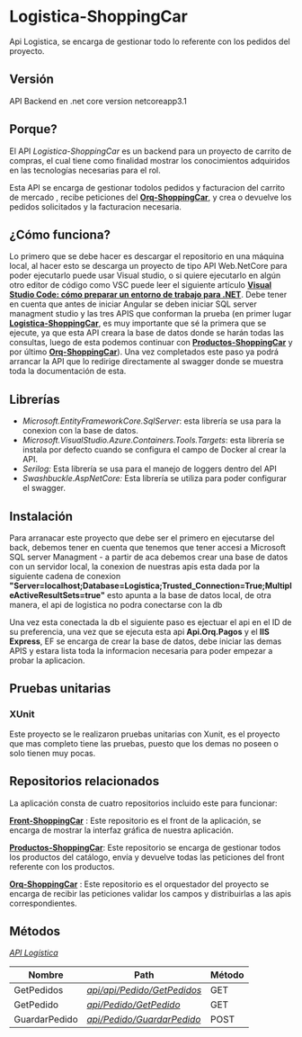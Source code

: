 # Logistica-ShoppingCar
Api Logistica, se encarga de gestionar todo lo referente con los pedidos del proyecto.


## Versión
API Backend en .net core version netcoreapp3.1


## Porque?


El API *Logistica-ShoppingCar* es un backend para un proyecto de carrito de compras, el cual tiene como finalidad mostrar los conocimientos adquiridos en las tecnologías necesarias para el rol.

Esta API se encarga de gestionar todolos pedidos y facturacion del carrito de mercado , recibe peticiones del [**Orq-ShoppingCar**](https://github.com/juliankgp/Orq-ShoppingCar), y crea o devuelve los pedidos solicitados y la facturacion necesaria.


## ¿Cómo funciona?
Lo primero que se debe hacer es descargar el repositorio en una máquina local, al hacer esto se descarga un proyecto de tipo API Web.NetCore para poder ejecutarlo puede usar Visual studio, o si quiere ejecutarlo en algún otro editor de código como VSC puede leer el siguiente artículo [**Visual Studio Code: cómo preparar un entorno de trabajo para .NET**](https://www.campusmvp.es/recursos/post/visual-studio-code-como-preparar-un-entorno-de-trabajo-para-net-core.aspx). Debe tener en cuenta que antes de iniciar Angular se deben iniciar SQL server managment studio y las tres APIS que conforman la prueba (en primer lugar [**Logistica-ShoppingCar**](https://github.com/juliankgp/Logistica-ShoppingCar), es muy importante que sé la primera que se ejecute, ya que esta API creara la base de datos donde se harán todas las consultas, luego de esta podemos continuar con [**Productos-ShoppingCar**](https://github.com/juliankgp/Productos-ShoppingCar) y por último [**Orq-ShoppingCar**](https://github.com/juliankgp/Orq-ShoppingCar)). Una vez completados este paso ya podrá arrancar la API que lo redirige directamente al swagger donde se muestra toda la documentación de esta. 



## Librerías


- *Microsoft.EntityFrameworkCore.SqlServer*: esta librería se usa para la conexion con la base de datos.
- *Microsoft.VisualStudio.Azure.Containers.Tools.Targets*: esta librería se instala por defecto cuando se configura el campo de Docker al crear la API.
- *Serilog:* Esta librería se usa para el manejo de loggers dentro del API
- *Swashbuckle.AspNetCore:* Esta librería se utiliza para poder configurar el swagger.


## Instalación
Para arranacar este proyecto que debe ser el primero en ejecutarse del back, debemos tener en cuenta que tenemos que tener accesi a Microsoft SQL server Managment - a partir de aca debemos crear una base de datos con un servidor local, la conexion de nuestras apis esta dada por la siguiente cadena de conexion **"Server=localhost;Database=Logistica;Trusted_Connection=True;MultipleActiveResultSets=true"** esto apunta a la base de datos local, de otra manera, el api de logistica no podra conectarse con la db 

Una vez esta conectada la db el siguiente paso es ejectuar el api en el ID de su preferencia, una vez que se ejecuta esta api **Api.Orq.Pagos** y el **IIS Express**, EF se encarga de crear la base de datos, debe iniciar las demas APIS y estara lista toda la informacion necesaria para poder empezar a probar la aplicacion.



## Pruebas unitarias 
### XUnit
Este proyecto se le realizaron pruebas unitarias con Xunit, es el proyecto que mas completo tiene las pruebas, puesto que los demas no poseen o solo tienen muy pocas.


## Repositorios relacionados

La aplicación consta de cuatro repositorios incluido este  para funcionar:

[**Front-ShoppingCar**](https://github.com/juliankgp/Front-ShoppingCar) : Este repositorio es el front de la aplicación, se encarga de mostrar la interfaz gráfica de nuestra aplicación.

[**Productos-ShoppingCar**](https://github.com/juliankgp/Productos-ShoppingCar): Este repositorio se encarga de gestionar todos los productos del catálogo, envía y devuelve todas las peticiones del front referente con los productos. 

[**Orq-ShoppingCar**](https://github.com/juliankgp/Orq-ShoppingCar) : Este repositorio es el orquestador del proyecto se encarga de recibir las peticiones validar los campos y distribuirlas a las apis correspondientes.

## Métodos



 [*API Logística*](https://github.com/juliankgp/Logistica-ShoppingCar)

| Nombre | Path | Método |
| ------ | ------ | ------ |
| GetPedidos |[*api/api/Pedido/GetPedidos*](https://github.com/juliankgp/Logistica-ShoppingCar) | GET|
| GetPedido | [*api/Pedido/GetPedido*](https://github.com/juliankgp/Logistica-ShoppingCar) |GET|
| GuardarPedido | [*api/Pedido/GuardarPedido*](https://github.com/juliankgp/Logistica-ShoppingCar) | POST	|
